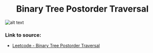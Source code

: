 <h1 align="center">Binary Tree Postorder Traversal</h1>

![alt text](https://images2.imgbox.com/8e/61/1FBjHHiG_o.png?raw=true)

### Link to source: 
- <a href="https://leetcode.com/problems/binary-tree-postorder-traversal/">Leetcode - Binary Tree Postorder Traversal</a>

